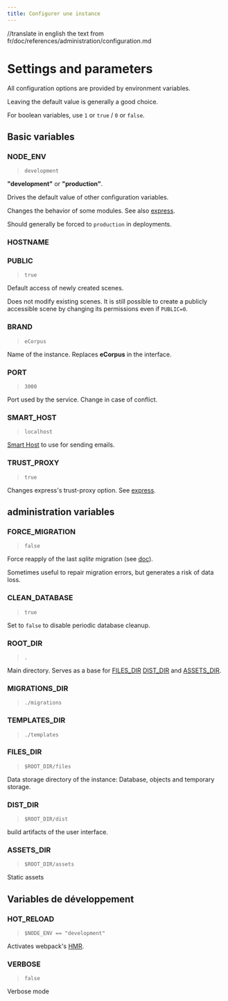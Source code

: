 ```yaml
---
title: Configurer une instance
---
```

//translate in english the text from fr/doc/references/administration/configuration.md

# Settings and parameters

All configuration options are provided by environment variables.

Leaving the default value is generally a good choice.

For boolean variables, use `1` or `true` / `0` or `false`.

## Basic variables

### NODE_ENV

 > `development`

**"development"** or **"production"**.

Drives the default value of other configuration variables.

Changes the behavior of some modules. See also [express](https://expressjs.com/en/advanced/best-practice-performance.html#set-node_env-to-production).

Should generally be forced to `production` in deployments.

### HOSTNAME

### PUBLIC

 > `true`

Default access of newly created scenes.

Does not modify existing scenes. It is still possible to create a publicly accessible scene by changing its permissions even if `PUBLIC=0`.

### BRAND

 > `eCorpus`

Name of the instance. Replaces **eCorpus** in the interface.

### PORT

 > `3000`

Port used by the service. Change in case of conflict.

### SMART_HOST

 > `localhost`

[Smart Host](https://en.wikipedia.org/wiki/Smart_host) to use for sending emails.



### TRUST_PROXY

 > `true`

Changes express's trust-proxy option. See [express](http://expressjs.com/en/5x/api.html#trust.proxy.options.table).


## administration variables

### FORCE_MIGRATION

 > `false`

Force reapply of the last *sqlite* migration (see [doc](https://www.npmjs.com/package/sqlite#migrations)).

Sometimes useful to repair migration errors, but generates a risk of data loss.

### CLEAN_DATABASE

 > `true`

Set to `false` to disable periodic database cleanup.

### ROOT_DIR

> `.`

Main directory. Serves as a base for [FILES_DIR](#FILES_DIR) [DIST_DIR](#DIST_DIR) and [ASSETS_DIR](#ASSETS_DIR).

### MIGRATIONS_DIR

 > `./migrations`

### TEMPLATES_DIR

  > `./templates`

### FILES_DIR

 > `$ROOT_DIR/files`

Data storage directory of the instance: Database, objects and temporary storage.

### DIST_DIR

 > `$ROOT_DIR/dist`

build artifacts of the user interface.

### ASSETS_DIR

 > `$ROOT_DIR/assets`

Static assets

## Variables de développement

### HOT_RELOAD

 > `$NODE_ENV == "development"`

Activates webpack's [HMR](https://webpack.js.org/concepts/hot-module-replacement/).

### VERBOSE

 > `false`

Verbose mode


